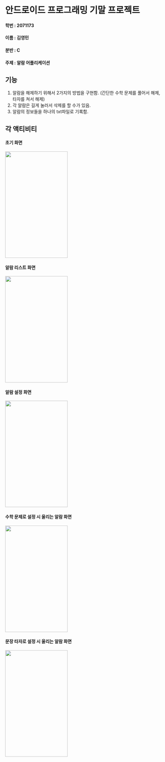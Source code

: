 # 안드로이드 프로그래밍 기말 프로젝트

#### 학번 : 2071173

#### 이름 : 김영민

#### 분반 : C

#### 주제 : 알람 어플리케이션

## 기능

1. 알람을 해제하기 위해서 2가지의 방법을 구현함. (간단한 수학 문제를 풀어서 해제, 타자를 쳐서 해제)
2. 각 알람은 길게 눌러서 삭제를 할 수가 있음.
3. 알람의 정보들을 하나의 txt파일로 기록함.

## 각 액티비티

#### 초기 화면
<img src="https://github.com/friedkimbap/androidfinal/assets/89963027/98482ab9-e8b0-401a-9151-d9b4f31aeabd"  width="200" height="340"/>

#### 알람 리스트 화면
<img src="https://github.com/friedkimbap/androidfinal/assets/89963027/20e3129e-5d26-43c5-aa9b-831cbf53e1f1"  width="200" height="340"/>

#### 알람 설정 화면
<img src="https://github.com/friedkimbap/androidfinal/assets/89963027/33f817b6-1a55-4ec1-a717-8f44f7013820"  width="200" height="340"/>

#### 수학 문제로 설정 시 울리는 알람 화면
<img src="https://github.com/friedkimbap/androidfinal/assets/89963027/0cf5f7f8-49a1-40bf-9163-a6bb483f10ee"  width="200" height="340"/>

#### 문장 타자로 설정 시 울리는 알람 화면
<img src="https://github.com/friedkimbap/androidfinal/assets/89963027/a0e1f708-660f-43c3-b731-3da973d5feed"  width="200" height="340"/>
